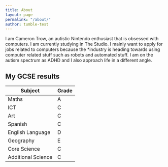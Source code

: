 ```yaml
---
title: About
layout: page
permalink: "/about/"
author: tumble-test
---
```


I am Cameron Trow, an autistic Nintendo enthusiast that is obsessed with computers. I am currently studying in The Studio.  I mainly want to apply for jobs related to computers because the *industry is heading towards using computer related stuff such as robots and automated stuff. I am on the autism spectrum as ADHD and I also approach life in a different angle.

My GCSE results
---
|Subject|Grade|
|---|---|
| Maths | A |
| ICT | C |
| Art | C |
| Spanish | C |
| English Language | D |
| Geography | E |
| Core Science | C |
| Additional Science | C |
